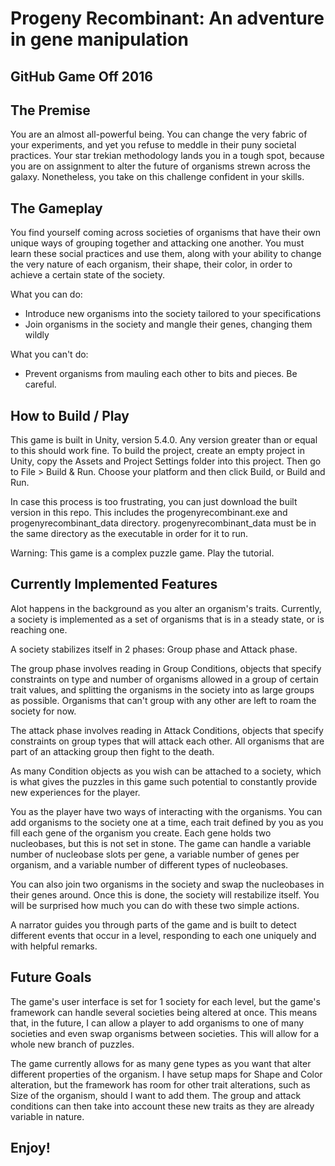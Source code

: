 # Progeny Recombinant: An adventure in gene manipulation
## GitHub Game Off 2016

## The Premise

You are an almost all-powerful being. You can change the very fabric of your experiments,
and yet you refuse to meddle in their puny societal practices. Your star trekian methodology
lands you in a tough spot, because you are on assignment to alter the future of organisms 
strewn across the galaxy. Nonetheless, you take on this challenge confident in your skills.

## The Gameplay

You find yourself coming across societies of organisms that have their own unique ways of 
grouping together and attacking one another. You must learn these social practices and use 
them, along with your ability to change the very nature of each organism, their shape, their
color, in order to achieve a certain state of the society.

What you can do:

* Introduce new organisms into the society tailored to your specifications
* Join organisms in the society and mangle their genes, changing them wildly

What you can't do:

* Prevent organisms from mauling each other to bits and pieces. Be careful.

## How to Build / Play

This game is built in Unity, version 5.4.0. Any version greater than or equal to this should 
work fine. To build the project, create an empty project in Unity, copy the Assets and 
Project Settings folder into this project. Then go to File > Build & Run. Choose your platform
and then click Build, or Build and Run. 

In case this process is too frustrating, you can just download the built version in this repo.
This includes the progenyrecombinant.exe and progenyrecombinant_data directory. progenyrecombinant_data 
must be in the same directory as the executable in order for it to run.

Warning: This game is a complex puzzle game. Play the tutorial.

## Currently Implemented Features

Alot happens in the background as you alter an organism's traits. Currently, a society is implemented
as a set of organisms that is in a steady state, or is reaching one. 

A society stabilizes itself in 2 phases: Group phase and Attack phase.

The group phase involves reading in Group Conditions, objects that specify constraints on type and number of
organisms allowed in a group of certain trait values, and splitting the organisms in the society into 
as large groups as possible. Organisms that can't group with any other are left to roam the society for now.

The attack phase involves reading in Attack Conditions, objects that specify constraints on group types
that will attack each other. All organisms that are part of an attacking group then fight to the death.

As many Condition objects as you wish can be attached to a society, which is what gives the puzzles in this
game such potential to constantly provide new experiences for the player.

You as the player have two ways of interacting with the organisms. You can add organisms to the society one 
at a time, each trait defined by you as you fill each gene of the organism you create. Each gene holds two 
nucleobases, but this is not set in stone. The game can handle a variable number of nucleobase slots per gene,
a variable number of genes per organism, and a variable number of different types of nucleobases.

You can also join two organisms in the society and swap the nucleobases in their genes around. Once this is done,
the society will restabilize itself. You will be surprised how much you can do with these two simple actions.

A narrator guides you through parts of the game and is built to detect different events that occur in a level, 
responding to each one uniquely and with helpful remarks.

## Future Goals

The game's user interface is set for 1 society for each level, but the game's framework can handle several societies being altered at once. This means that, in the future, I can allow a player to add organisms to one of many societies 
and even swap organisms between societies. This will allow for a whole new branch of puzzles.

The game currently allows for as many gene types as you want that alter different properties of the organism. I 
have setup maps for Shape and Color alteration, but the framework has room for other trait alterations, such as Size of 
the organism, should I want to add them. The group and attack conditions can then take into account these new traits
as they are already variable in nature.

## Enjoy!
